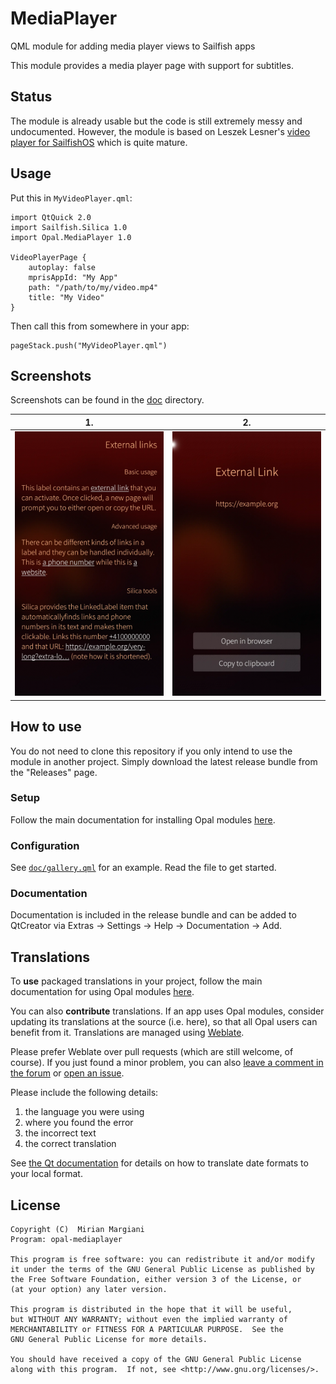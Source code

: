 <!--
SPDX-FileCopyrightText: 2023-2024 Mirian Margiani
SPDX-License-Identifier: GFDL-1.3-or-later
-->

# MediaPlayer

QML module for adding media player views to Sailfish apps

This module provides a media player page with support for subtitles.


## Status

The module is already usable but the code is still extremely messy and undocumented.
However, the module is based on Leszek Lesner's [video player for SailfishOS](https://github.com/llelectronics/videoPlayer)
which is quite mature.


## Usage

Put this in `MyVideoPlayer.qml`:

```{qml}
import QtQuick 2.0
import Sailfish.Silica 1.0
import Opal.MediaPlayer 1.0

VideoPlayerPage {
    autoplay: false
    mprisAppId: "My App"
    path: "/path/to/my/video.mp4"
    title: "My Video"
}
```

Then call this from somewhere in your app:

```{qml}
pageStack.push("MyVideoPlayer.qml")
```

## Screenshots

Screenshots can be found in the [doc](doc/) directory.

| 1. | 2. |
|-|-|
| <img src="./doc/screenshot-01.webp" width="600" /> | <img src="./doc/screenshot-02.webp" width="600" /> |

## How to use

You do not need to clone this repository if you only intend to use the module in
another project. Simply download the latest release bundle from the "Releases" page.

### Setup

Follow the main documentation for installing Opal modules
[here](https://github.com/Pretty-SFOS/opal/blob/main/README.md#using-opal).

### Configuration

See [`doc/gallery.qml`](doc/gallery.qml) for an example. Read the file to get
started.

### Documentation

Documentation is included in the release bundle and can be added to
QtCreator via Extras → Settings → Help → Documentation → Add.

## Translations

To **use** packaged translations in your project, follow the main documentation for
using Opal modules [here](https://github.com/Pretty-SFOS/opal#using-opal).

You can also **contribute** translations. If an app uses Opal modules, consider
updating its translations at the source (i.e. here), so that all Opal users can
benefit from it. Translations are managed using
[Weblate](https://hosted.weblate.org/projects/opal).

Please prefer Weblate over pull requests (which are still welcome, of course).
If you just found a minor problem, you can also
[leave a comment in the forum](https://forum.sailfishos.org/t/opal-qml-components-for-app-development/15801)
or [open an issue](https://github.com/Pretty-SFOS/opal/issues/new).

Please include the following details:

1. the language you were using
2. where you found the error
3. the incorrect text
4. the correct translation

See [the Qt documentation](https://doc.qt.io/qt-5/qml-qtqml-date.html#details) for
details on how to translate date formats to your local format.

## License

    Copyright (C)  Mirian Margiani
    Program: opal-mediaplayer

    This program is free software: you can redistribute it and/or modify
    it under the terms of the GNU General Public License as published by
    the Free Software Foundation, either version 3 of the License, or
    (at your option) any later version.

    This program is distributed in the hope that it will be useful,
    but WITHOUT ANY WARRANTY; without even the implied warranty of
    MERCHANTABILITY or FITNESS FOR A PARTICULAR PURPOSE.  See the
    GNU General Public License for more details.

    You should have received a copy of the GNU General Public License
    along with this program.  If not, see <http://www.gnu.org/licenses/>.

